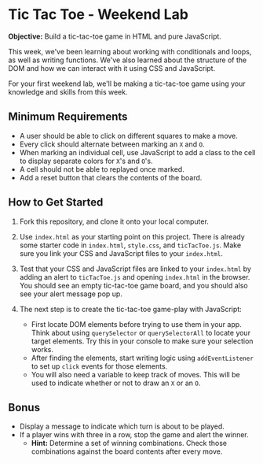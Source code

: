 # Tic Tac Toe - Weekend Lab

**Objective:** Build a tic-tac-toe game in HTML and pure JavaScript.

This week, we've been learning about working with conditionals and loops, as well as writing functions. We've also learned about the structure of the DOM and how we can interact with it using CSS and JavaScript.

For your first weekend lab, we'll be making a tic-tac-toe game using your knowledge and skills from this week.

## Minimum Requirements
* A user should be able to click on different squares to make a move.
* Every click should alternate between marking an `X` and `O`.
* When marking an individual cell, use JavaScript to add a class to the cell to display separate colors for `X`'s and `O`'s.
* A cell should not be able to replayed once marked.
* Add a reset button that clears the contents of the board.

## How to Get Started
1. Fork this repository, and clone it onto your local computer.

2. Use `index.html` as your starting point on this project. There is already some starter code in `index.html`, `style.css`, and `ticTacToe.js`. Make sure you link your CSS and JavaScript files to your `index.html`.

3. Test that your CSS and JavaScript files are linked to your `index.html` by adding an alert to `ticTacToe.js` and opening `index.html` in the browser. You should see an empty tic-tac-toe game board, and you should also see your alert message pop up.

4. The next step is to create the tic-tac-toe game-play with JavaScript:
	* First locate DOM elements before trying to use them in your app. Think about using `querySelector` or `querySelectorAll` to locate your target elements. Try this in your console to make sure your selection works.
	* After finding the elements, start writing logic using `addEventListener` to set up `click` events for those elements.
	* You will also need a variable to keep track of moves. This will be used to indicate whether or not to draw an `X` or an `O`.

## Bonus
* Display a message to indicate which turn is about to be played.
* If a player wins with three in a row, stop the game and alert the winner.
	* **Hint:** Determine a set of winning combinations. Check those combinations against the board contents after every move.
